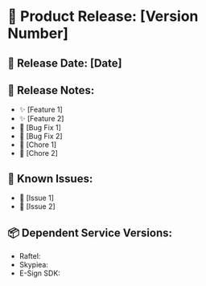 # 🚀 Product Release: [Version Number]

## 📅 Release Date: [Date]

## 📝 Release Notes:

- ✨ [Feature 1]
- ✨ [Feature 2]
- 🐛 [Bug Fix 1]
- 🐛 [Bug Fix 2]
- 🧹 [Chore 1]
- 🧹 [Chore 2]

## 🚨 Known Issues:

- 🐛 [Issue 1]
- 🐛 [Issue 2]

## 📦 Dependent Service Versions:

- Raftel: <Release Version>
- Skypiea: <Release Version>
- E-Sign SDK: <Release Version>
